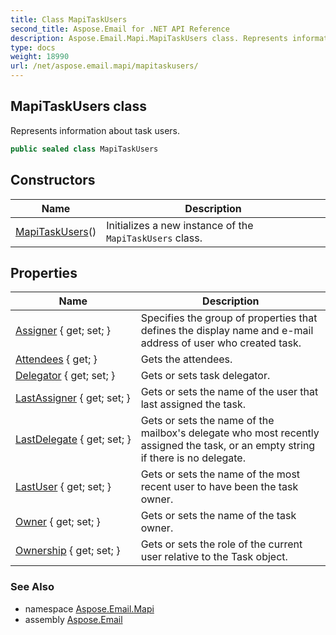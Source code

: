 ```yaml
---
title: Class MapiTaskUsers
second_title: Aspose.Email for .NET API Reference
description: Aspose.Email.Mapi.MapiTaskUsers class. Represents information about task users
type: docs
weight: 18990
url: /net/aspose.email.mapi/mapitaskusers/
---
```

## MapiTaskUsers class

Represents information about task users.

```csharp
public sealed class MapiTaskUsers
```

## Constructors

| Name | Description |
| --- | --- |
| [MapiTaskUsers](mapitaskusers/)() | Initializes a new instance of the `MapiTaskUsers` class. |

## Properties

| Name | Description |
| --- | --- |
| [Assigner](../../aspose.email.mapi/mapitaskusers/assigner/) { get; set; } | Specifies the group of properties that defines the display name and e-mail address of user who created task. |
| [Attendees](../../aspose.email.mapi/mapitaskusers/attendees/) { get; } | Gets the attendees. |
| [Delegator](../../aspose.email.mapi/mapitaskusers/delegator/) { get; set; } | Gets or sets task delegator. |
| [LastAssigner](../../aspose.email.mapi/mapitaskusers/lastassigner/) { get; set; } | Gets or sets the name of the user that last assigned the task. |
| [LastDelegate](../../aspose.email.mapi/mapitaskusers/lastdelegate/) { get; set; } | Gets or sets the name of the mailbox's delegate who most recently assigned the task, or an empty string if there is no delegate. |
| [LastUser](../../aspose.email.mapi/mapitaskusers/lastuser/) { get; set; } | Gets or sets the name of the most recent user to have been the task owner. |
| [Owner](../../aspose.email.mapi/mapitaskusers/owner/) { get; set; } | Gets or sets the name of the task owner. |
| [Ownership](../../aspose.email.mapi/mapitaskusers/ownership/) { get; set; } | Gets or sets the role of the current user relative to the Task object. |

### See Also

* namespace [Aspose.Email.Mapi](../../aspose.email.mapi/)
* assembly [Aspose.Email](../../)


